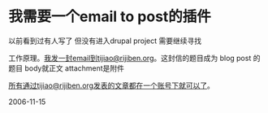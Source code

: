 # 我需要一个email to post的插件

以前看到过有人写了  但没有进入drupal project
需要继续寻找 

工作原理。我发一封email到tijiao@rijiben.org。这封信的题目成为 blog post 的 题目  body就正文 attachment是附件 

所有通过tijiao@rijiben.org发表的文章都在一个账号下就可以了。 


2006-11-15